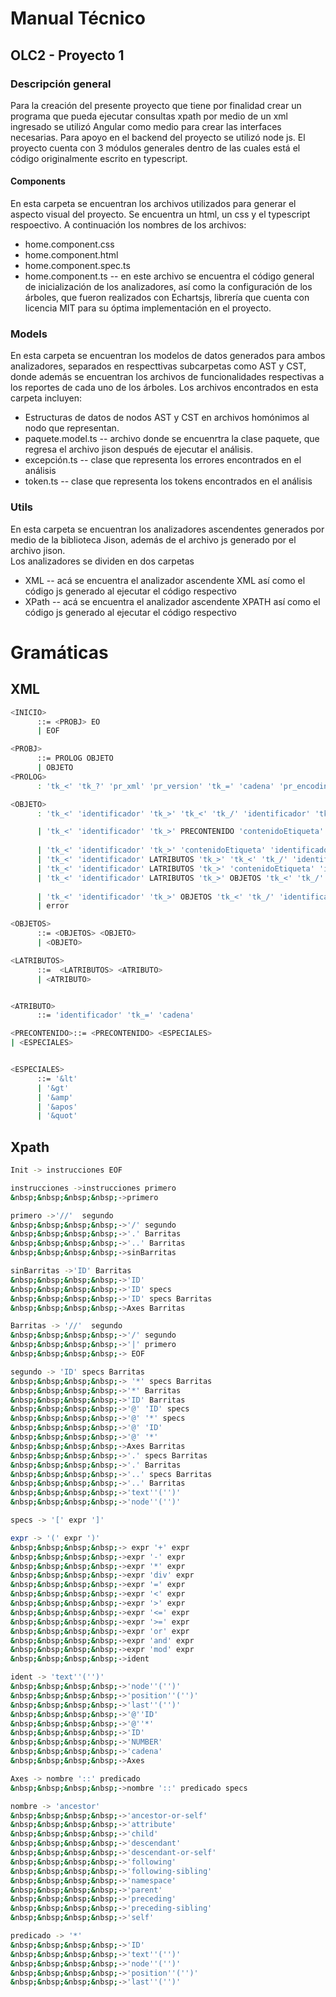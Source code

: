 # Manual Técnico
## OLC2 - Proyecto 1


### Descripción general
Para la creación del presente proyecto que tiene por finalidad crear un programa que pueda ejecutar consultas xpath por medio de un xml ingresado se utilizó Angular como medio para crear las interfaces necesarias. Para apoyo en el backend del proyecto se utilizó node js.
El proyecto cuenta con 3 módulos generales dentro de las cuales está el código originalmente escrito en typescript.

#### Components
En esta carpeta se encuentran los archivos utilizados para generar el aspecto visual del proyecto. Se encuentra un html, un css y el typescript respoectivo.
A continuación los nombres de los archivos:
- home.component.css
- home.component.html
- home.component.spec.ts
- home.component.ts  -- en este archivo se encuentra el código general de inicialización de los analizadores, así como la configuración de los árboles, que fueron realizados con Echartsjs, librería que cuenta con licencia MIT para su óptima implementación en el proyecto.

### Models
En esta carpeta se encuentran los modelos de datos generados para ambos analizadores, separados en respecttivas subcarpetas como AST y CST, donde además se encuentran los archivos de funcionalidades respectivas a los reportes de cada uno de los árboles.
Los archivos encontrados en esta carpeta incluyen: 
- Estructuras de datos de nodos AST y CST en archivos homónimos al nodo que representan.
- paquete.model.ts -- archivo donde se encuenrtra la clase paquete, que regresa el archivo jison después de ejecutar el análisis.
- excepción.ts -- clase que representa los errores encontrados en el análisis
- token.ts -- clase que representa los tokens encontrados en el análisis


### Utils
En esta carpeta se encuentran los analizadores ascendentes generados por medio de la biblioteca Jison, además de el archivo js generado por el archivo jison.  
Los analizadores se dividen en dos carpetas
- XML -- acá se encuentra el analizador ascendente XML así como el código js generado al ejecutar el código respectivo
- XPath -- acá se encuentra el analizador ascendente XPATH así como el código js generado al ejecutar el código respectivo


# Gramáticas

## XML

```bash
<INICIO>
      ::= <PROBJ> EO
      | EOF

<PROBJ> 
      ::= PROLOG OBJETO
      | OBJETO 
<PROLOG>
      : 'tk_<' 'tk_?' 'pr_xml' 'pr_version' 'tk_=' 'cadena' 'pr_encoding' 'tk_=' 'cadena' 'tk_?' 'tk_>'

<OBJETO>
      : 'tk_<' 'identificador' 'tk_>' 'tk_<' 'tk_/' 'identificador' 'tk_>'

      | 'tk_<' 'identificador' 'tk_>' PRECONTENIDO 'contenidoEtiqueta' 'identificador' 'tk_>'
                                                                                    
      | 'tk_<' 'identificador' 'tk_>' 'contenidoEtiqueta' 'identificador' 'tk_>'
      | 'tk_<' 'identificador' LATRIBUTOS 'tk_>' 'tk_<' 'tk_/' 'identificador' 'tk_>'
      | 'tk_<' 'identificador' LATRIBUTOS 'tk_>' 'contenidoEtiqueta' 'identificador' 'tk_>'
      | 'tk_<' 'identificador' LATRIBUTOS 'tk_>' OBJETOS 'tk_<' 'tk_/' 'identificador' 'tk_>'  
                                                                                   
      | 'tk_<' 'identificador' 'tk_>' OBJETOS 'tk_<' 'tk_/' 'identificador' 'tk_>'
      | error

<OBJETOS>
      ::= <OBJETOS> <OBJETO>  
      | <OBJETO> 

<LATRIBUTOS>
      ::=  <LATRIBUTOS> <ATRIBUTO>
      | <ATRIBUTO>


<ATRIBUTO>
      ::= 'identificador' 'tk_=' 'cadena'

<PRECONTENIDO>::= <PRECONTENIDO> <ESPECIALES>
| <ESPECIALES>                              


<ESPECIALES>
      ::= '&lt'  
      | '&gt'  
      | '&amp' 
      | '&apos'
      | '&quot'
```

## Xpath
```bash
Init -> instrucciones EOF

instrucciones ->instrucciones primero
&nbsp;&nbsp;&nbsp;&nbsp;->primero

primero ->'//'  segundo
&nbsp;&nbsp;&nbsp;&nbsp;->'/' segundo
&nbsp;&nbsp;&nbsp;&nbsp;->'.' Barritas
&nbsp;&nbsp;&nbsp;&nbsp;->'..' Barritas 
&nbsp;&nbsp;&nbsp;&nbsp;->sinBarritas

sinBarritas ->'ID' Barritas 
&nbsp;&nbsp;&nbsp;&nbsp;->'ID'
&nbsp;&nbsp;&nbsp;&nbsp;->'ID' specs 
&nbsp;&nbsp;&nbsp;&nbsp;->'ID' specs Barritas 
&nbsp;&nbsp;&nbsp;&nbsp;->Axes Barritas 

Barritas -> '//'  segundo
&nbsp;&nbsp;&nbsp;&nbsp;->'/' segundo 
&nbsp;&nbsp;&nbsp;&nbsp;->'|' primero   
&nbsp;&nbsp;&nbsp;&nbsp;-> EOF

segundo -> 'ID' specs Barritas
&nbsp;&nbsp;&nbsp;&nbsp;-> '*' specs Barritas
&nbsp;&nbsp;&nbsp;&nbsp;->'*' Barritas 
&nbsp;&nbsp;&nbsp;&nbsp;->'ID' Barritas
&nbsp;&nbsp;&nbsp;&nbsp;->'@' 'ID' specs 
&nbsp;&nbsp;&nbsp;&nbsp;->'@' '*' specs
&nbsp;&nbsp;&nbsp;&nbsp;->'@' 'ID' 
&nbsp;&nbsp;&nbsp;&nbsp;->'@' '*' 
&nbsp;&nbsp;&nbsp;&nbsp;->Axes Barritas 
&nbsp;&nbsp;&nbsp;&nbsp;->'.' specs Barritas 
&nbsp;&nbsp;&nbsp;&nbsp;->'.' Barritas 
&nbsp;&nbsp;&nbsp;&nbsp;->'..' specs Barritas
&nbsp;&nbsp;&nbsp;&nbsp;->'..' Barritas 
&nbsp;&nbsp;&nbsp;&nbsp;->'text''('')' 
&nbsp;&nbsp;&nbsp;&nbsp;->'node''('')'

specs -> '[' expr ']'

expr -> '(' expr ')'
&nbsp;&nbsp;&nbsp;&nbsp;-> expr '+' expr
&nbsp;&nbsp;&nbsp;&nbsp;->expr '-' expr
&nbsp;&nbsp;&nbsp;&nbsp;->expr '*' expr
&nbsp;&nbsp;&nbsp;&nbsp;->expr 'div' expr
&nbsp;&nbsp;&nbsp;&nbsp;->expr '=' expr
&nbsp;&nbsp;&nbsp;&nbsp;->expr '<' expr
&nbsp;&nbsp;&nbsp;&nbsp;->expr '>' expr
&nbsp;&nbsp;&nbsp;&nbsp;->expr '<=' expr
&nbsp;&nbsp;&nbsp;&nbsp;->expr '>=' expr
&nbsp;&nbsp;&nbsp;&nbsp;->expr 'or' expr
&nbsp;&nbsp;&nbsp;&nbsp;->expr 'and' expr
&nbsp;&nbsp;&nbsp;&nbsp;->expr 'mod' expr
&nbsp;&nbsp;&nbsp;&nbsp;->ident

ident -> 'text''('')' 
&nbsp;&nbsp;&nbsp;&nbsp;->'node''('')'
&nbsp;&nbsp;&nbsp;&nbsp;->'position''('')'
&nbsp;&nbsp;&nbsp;&nbsp;->'last''('')' 
&nbsp;&nbsp;&nbsp;&nbsp;->'@''ID'  
&nbsp;&nbsp;&nbsp;&nbsp;->'@''*' 
&nbsp;&nbsp;&nbsp;&nbsp;->'ID'
&nbsp;&nbsp;&nbsp;&nbsp;->'NUMBER'
&nbsp;&nbsp;&nbsp;&nbsp;->'cadena' 
&nbsp;&nbsp;&nbsp;&nbsp;->Axes

Axes -> nombre '::' predicado  
&nbsp;&nbsp;&nbsp;&nbsp;->nombre '::' predicado specs

nombre -> 'ancestor'
&nbsp;&nbsp;&nbsp;&nbsp;->'ancestor-or-self'
&nbsp;&nbsp;&nbsp;&nbsp;->'attribute'
&nbsp;&nbsp;&nbsp;&nbsp;->'child'
&nbsp;&nbsp;&nbsp;&nbsp;->'descendant' 
&nbsp;&nbsp;&nbsp;&nbsp;->'descendant-or-self'
&nbsp;&nbsp;&nbsp;&nbsp;->'following'
&nbsp;&nbsp;&nbsp;&nbsp;->'following-sibling'
&nbsp;&nbsp;&nbsp;&nbsp;->'namespace'
&nbsp;&nbsp;&nbsp;&nbsp;->'parent'
&nbsp;&nbsp;&nbsp;&nbsp;->'preceding' 
&nbsp;&nbsp;&nbsp;&nbsp;->'preceding-sibling'
&nbsp;&nbsp;&nbsp;&nbsp;->'self'

predicado -> '*'
&nbsp;&nbsp;&nbsp;&nbsp;->'ID'
&nbsp;&nbsp;&nbsp;&nbsp;->'text''('')'
&nbsp;&nbsp;&nbsp;&nbsp;->'node''('')'
&nbsp;&nbsp;&nbsp;&nbsp;->'position''('')'
&nbsp;&nbsp;&nbsp;&nbsp;->'last''('')' 

```



